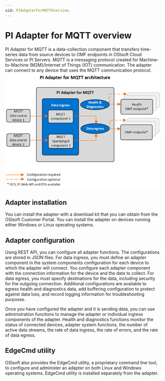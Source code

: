 ```yaml
---
uid: PIAdapterForMQTTOverview
---
```


# PI Adapter for MQTT overview

PI Adapter for MQTT is a data-collection component that transfers time-series data from source devices to OMF endpoints in OSIsoft Cloud Services or PI Servers. MQTT is a messaging protocol created for Machine-to-Machine (M2M)/Internet of Things (IOT) communication. The adapter can connect to any device that uses the MQTT communication protocol.
![PI Adapter for MQTT architecture](V1/images/pi-adapter-for-mqtt-architecture-diagram.png)

## Adapter installation

You can install the adapter with a download kit that you can obtain from the OSIsoft Customer Portal. You can install the adapter on devices running either Windows or Linux operating systems.

## Adapter configuration

Using REST API, you can configure all adapter functions. The configurations are stored in JSON files. For data ingress, you must define an adapter component in the system components configuration for each device to which the adapter will connect. You configure each adapter component with the connection information for the device and the data to collect. For data egress, you must specify destinations for the data, including security for the outgoing connection. Additional configurations are available to egress health and diagnostics data, add buffering configuration to protect against data loss, and record logging information for troubleshooting purposes.

Once you have configured the adapter and it is sending data, you can use administration functions to manage the adapter or individual ingress components of the adapter. Health and diagnostics functions monitor the status of connected devices, adapter system functions, the number of active data streams, the rate of data ingress, the rate of errors, and the rate of data egress.

## EdgeCmd utility

OSIsoft also provides the EdgeCmd utility, a proprietary command line tool, to configure and administer an adapter on both Linux and Windows operating systems. EdgeCmd utility is installed separately from the adapter.
